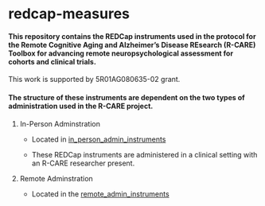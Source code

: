 # redcap-measures

#### This repository contains the REDCap instruments used in the protocol for the Remote Cognitive Aging and Alzheimer’s Disease REsearch (R-CARE) Toolbox for advancing remote neuropsychological assessment for cohorts and clinical trials.

This work is supported by 5R01AG080635-02 grant.

#### The structure of these instruments are dependent on the two types of administration used in the R-CARE project.

1. In-Person Adminstration

    - Located in [in_person_admin_instruments](./in_person_admin_instruments)

   - These REDCap instruments are administered in a clinical setting with an R-CARE researcher present.
  
3. Remote Adminstration

     - Located in the [remote_admin_instruments](./remote_admin_instruments)



